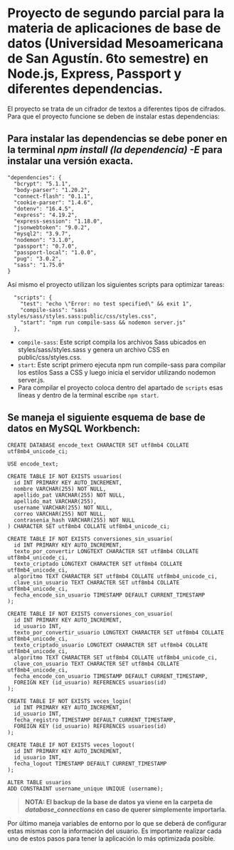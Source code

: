 # Proyecto de segundo parcial para la materia de aplicaciones de base de datos (Universidad Mesoamericana de San Agustín. 6to semestre) en Node.js, Express, Passport y diferentes dependencias.
El proyecto se trata de un cifrador de textos a diferentes tipos de cifrados. Para que el proyecto funcione se deben de instalar estas dependencias:
## **Para instalar las dependencias se debe poner en la terminal _npm install (la dependencia) -E_ para instalar una versión exacta.**
```
"dependencies": {
  "bcrypt": "5.1.1",
  "body-parser": "1.20.2",
  "connect-flash": "0.1.1",
  "cookie-parser": "1.4.6",
  "dotenv": "16.4.5",
  "express": "4.19.2",
  "express-session": "1.18.0",
  "jsonwebtoken": "9.0.2",
  "mysql2": "3.9.7",
  "nodemon": "3.1.0",
  "passport": "0.7.0",
  "passport-local": "1.0.0",
  "pug": "3.0.2",
  "sass": "1.75.0"
}
```
Así mismo el proyecto utilizan los siguientes scripts para optimizar tareas:
```
  "scripts": {
    "test": "echo \"Error: no test specified\" && exit 1",
    "compile-sass": "sass styles/sass/styles.sass:public/css/styles.css",
    "start": "npm run compile-sass && nodemon server.js"
  },
```
+ `compile-sass`: Este script compila los archivos Sass ubicados en styles/sass/styles.sass y genera un archivo CSS en public/css/styles.css.
+ `start`: Este script primero ejecuta npm run compile-sass para compilar los estilos Sass a CSS y luego inicia el servidor utilizando nodemon server.js.
+ Para compilar el proyecto coloca dentro del apartado de `scripts` esas líneas y dentro de la terminal escribe `npm start`.
## Se maneja el siguiente esquema de base de datos en MySQL Workbench:
```
CREATE DATABASE encode_text CHARACTER SET utf8mb4 COLLATE utf8mb4_unicode_ci;

USE encode_text;

CREATE TABLE IF NOT EXISTS usuarios(
  id INT PRIMARY KEY AUTO_INCREMENT, 
  nombre VARCHAR(255) NOT NULL,
  apellido_pat VARCHAR(255) NOT NULL,
  apellido_mat VARCHAR(255),
  username VARCHAR(255) NOT NULL,
  correo VARCHAR(255) NOT NULL,
  contrasenia_hash VARCHAR(255) NOT NULL
) CHARACTER SET utf8mb4 COLLATE utf8mb4_unicode_ci;

CREATE TABLE IF NOT EXISTS conversiones_sin_usuario(
  id INT PRIMARY KEY AUTO_INCREMENT,
  texto_por_convertir LONGTEXT CHARACTER SET utf8mb4 COLLATE utf8mb4_unicode_ci,
  texto_criptado LONGTEXT CHARACTER SET utf8mb4 COLLATE utf8mb4_unicode_ci,
  algoritmo TEXT CHARACTER SET utf8mb4 COLLATE utf8mb4_unicode_ci,
  clave_sin_usuario TEXT CHARACTER SET utf8mb4 COLLATE utf8mb4_unicode_ci,
  fecha_encode_sin_usuario TIMESTAMP DEFAULT CURRENT_TIMESTAMP
);

CREATE TABLE IF NOT EXISTS conversiones_con_usuario(
  id INT PRIMARY KEY AUTO_INCREMENT,
  id_usuario INT, 
  texto_por_convertir_usuario LONGTEXT CHARACTER SET utf8mb4 COLLATE utf8mb4_unicode_ci,
  texto_criptado_usuario LONGTEXT CHARACTER SET utf8mb4 COLLATE utf8mb4_unicode_ci,
  algoritmo TEXT CHARACTER SET utf8mb4 COLLATE utf8mb4_unicode_ci,
  clave_con_usuario TEXT CHARACTER SET utf8mb4 COLLATE utf8mb4_unicode_ci,
  fecha_encode_con_usuario TIMESTAMP DEFAULT CURRENT_TIMESTAMP,
  FOREIGN KEY (id_usuario) REFERENCES usuarios(id)
);

CREATE TABLE IF NOT EXISTS veces_login(
  id INT PRIMARY KEY AUTO_INCREMENT,
  id_usuario INT, 
  fecha_registro TIMESTAMP DEFAULT CURRENT_TIMESTAMP,
  FOREIGN KEY (id_usuario) REFERENCES usuarios(id)
);

CREATE TABLE IF NOT EXISTS veces_logout(
  id INT PRIMARY KEY AUTO_INCREMENT,
  id_usuario INT,
  fecha_logout TIMESTAMP DEFAULT CURRENT_TIMESTAMP
);

ALTER TABLE usuarios
ADD CONSTRAINT username_unique UNIQUE (username);
```
> **NOTA: El backup de la base de datos ya viene en la carpeta de _database_connections_ en caso de querer simplemente importarla.**

Por último maneja variables de entorno por lo que se deberá de configurar estas mismas con la información del usuario. Es importante realizar cada uno de estos pasos para tener la aplicación lo más optimizada posible.
